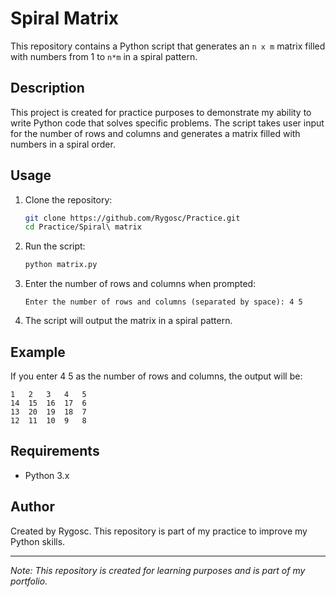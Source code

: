 # Spiral Matrix

This repository contains a Python script that generates an `n x m` matrix filled with numbers from 1 to `n*m` in a spiral pattern.

## Description

This project is created for practice purposes to demonstrate my ability to write Python code that solves specific problems. The script takes user input for the number of rows and columns and generates a matrix filled with numbers in a spiral order.

## Usage

1. Clone the repository:
    ```bash
    git clone https://github.com/Rygosc/Practice.git
    cd Practice/Spiral\ matrix
    ```

2. Run the script:
    ```bash
    python matrix.py
    ```

3. Enter the number of rows and columns when prompted:
    ```
    Enter the number of rows and columns (separated by space): 4 5
    ```

4. The script will output the matrix in a spiral pattern.

## Example

If you enter 4 5 as the number of rows and columns, the output will be:

```
1   2   3   4   5
14  15  16  17  6
13  20  19  18  7
12  11  10  9   8
```


## Requirements

- Python 3.x

## Author

Created by Rygosc. This repository is part of my practice to improve my Python skills.

---

*Note: This repository is created for learning purposes and is part of my portfolio.*

